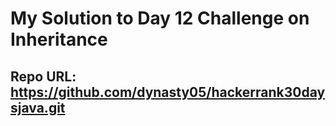 # My Solution to Day 12 Challenge on Inheritance
## Repo URL: https://github.com/dynasty05/hackerrank30daysjava.git ##